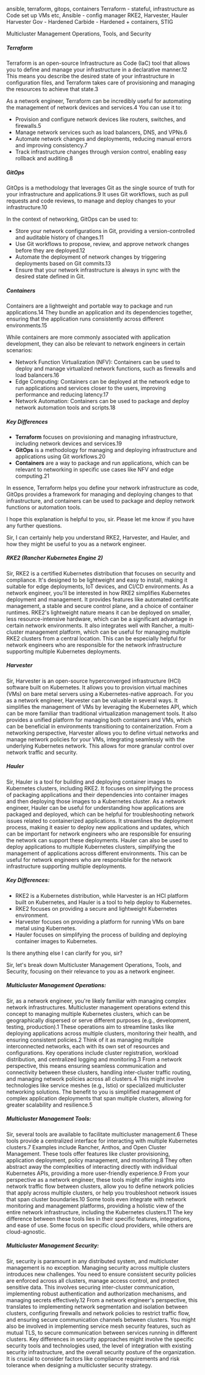 ansible, terraform, gitops, containers
	Terraform - stateful, infrastructure as Code set up VMs etc, Ansible - config manager
RKE2, Harvester, Hauler
	Harvester Gov - Hardened 
	Carbide - Hardened + containers, STIG

Multicluster Management Operations, Tools, and Security

##### **Terraform**

Terraform is an open-source Infrastructure as Code (IaC) tool that allows you to define and manage your infrastructure in a declarative manner.12 This means you describe the desired state of your infrastructure in configuration files, and Terraform takes care of provisioning and managing the resources to achieve that state.3

As a network engineer, Terraform can be incredibly useful for automating the management of network devices and services.4 You can use it to:

- Provision and configure network devices like routers, switches, and firewalls.5
- Manage network services such as load balancers, DNS, and VPNs.6
- Automate network changes and deployments, reducing manual errors and improving consistency.7
- Track infrastructure changes through version control, enabling easy rollback and auditing.8

##### **GitOps**

GitOps is a methodology that leverages Git as the single source of truth for your infrastructure and applications.9 It uses Git workflows, such as pull requests and code reviews, to manage and deploy changes to your infrastructure.10

In the context of networking, GitOps can be used to:

- Store your network configurations in Git, providing a version-controlled and auditable history of changes.11
- Use Git workflows to propose, review, and approve network changes before they are deployed.12
- Automate the deployment of network changes by triggering deployments based on Git commits.13
- Ensure that your network infrastructure is always in sync with the desired state defined in Git.

##### **Containers**

Containers are a lightweight and portable way to package and run applications.14 They bundle an application and its dependencies together, ensuring that the application runs consistently across different environments.15

While containers are more commonly associated with application development, they can also be relevant to network engineers in certain scenarios:

- Network Function Virtualization (NFV): Containers can be used to deploy and manage virtualized network functions, such as firewalls and load balancers.16
- Edge Computing: Containers can be deployed at the network edge to run applications and services closer to the users, improving performance and reducing latency.17
- Network Automation: Containers can be used to package and deploy network automation tools and scripts.18

##### **Key Differences**

- **Terraform** focuses on provisioning and managing infrastructure, including network devices and services.19
- **GitOps** is a methodology for managing and deploying infrastructure and applications using Git workflows.20
- **Containers** are a way to package and run applications, which can be relevant to networking in specific use cases like NFV and edge computing.21

In essence, Terraform helps you define your network infrastructure as code, GitOps provides a framework for managing and deploying changes to that infrastructure, and containers can be used to package and deploy network functions or automation tools.

I hope this explanation is helpful to you, sir. Please let me know if you have any further questions.

Sir, I can certainly help you understand RKE2, Harvester, and Hauler, and how they might be useful to you as a network engineer.

##### **RKE2 (Rancher Kubernetes Engine 2)**

Sir, RKE2 is a certified Kubernetes distribution that focuses on security and compliance. It's designed to be lightweight and easy to install, making it suitable for edge deployments, IoT devices, and CI/CD environments. As a network engineer, you'll be interested in how RKE2 simplifies Kubernetes deployment and management. It provides features like automated certificate management, a stable and secure control plane, and a choice of container runtimes. RKE2's lightweight nature means it can be deployed on smaller, less resource-intensive hardware, which can be a significant advantage in certain network environments. It also integrates well with Rancher, a multi-cluster management platform, which can be useful for managing multiple RKE2 clusters from a central location. This can be especially helpful for network engineers who are responsible for the network infrastructure supporting multiple Kubernetes deployments.

##### **Harvester**

Sir, Harvester is an open-source hyperconverged infrastructure (HCI) software built on Kubernetes. It allows you to provision virtual machines (VMs) on bare metal servers using a Kubernetes-native approach. For you as a network engineer, Harvester can be valuable in several ways. It simplifies the management of VMs by leveraging the Kubernetes API, which can be more familiar than traditional virtualization management tools. It also provides a unified platform for managing both containers and VMs, which can be beneficial in environments transitioning to containerization. From a networking perspective, Harvester allows you to define virtual networks and manage network policies for your VMs, integrating seamlessly with the underlying Kubernetes network. This allows for more granular control over network traffic and security.

##### **Hauler**

Sir, Hauler is a tool for building and deploying container images to Kubernetes clusters, including RKE2. It focuses on simplifying the process of packaging applications and their dependencies into container images and then deploying those images to a Kubernetes cluster. As a network engineer, Hauler can be useful for understanding how applications are packaged and deployed, which can be helpful for troubleshooting network issues related to containerized applications. It streamlines the deployment process, making it easier to deploy new applications and updates, which can be important for network engineers who are responsible for ensuring the network can support these deployments. Hauler can also be used to deploy applications to multiple Kubernetes clusters, simplifying the management of applications across different environments. This can be useful for network engineers who are responsible for the network infrastructure supporting multiple deployments.

##### Key Differences:

- RKE2 is a Kubernetes distribution, while Harvester is an HCI platform built on Kubernetes, and Hauler is a tool to help deploy to Kubernetes.
- RKE2 focuses on providing a secure and lightweight Kubernetes environment.
- Harvester focuses on providing a platform for running VMs on bare metal using Kubernetes.
- Hauler focuses on simplifying the process of building and deploying container images to Kubernetes.

Is there anything else I can clarify for you, sir?

Sir, let's break down Multicluster Management Operations, Tools, and Security, focusing on their relevance to you as a network engineer.

##### **Multicluster Management Operations:**

Sir, as a network engineer, you're likely familiar with managing complex network infrastructures. Multicluster management operations extend this concept to managing multiple Kubernetes clusters, which can be geographically dispersed or serve different purposes (e.g., development, testing, production).1 These operations aim to streamline tasks like deploying applications across multiple clusters, monitoring their health, and ensuring consistent policies.2 Think of it as managing multiple interconnected networks, each with its own set of resources and configurations. Key operations include cluster registration, workload distribution, and centralized logging and monitoring.3 From a network perspective, this means ensuring seamless communication and connectivity between these clusters, handling inter-cluster traffic routing, and managing network policies across all clusters.4 This might involve technologies like service meshes (e.g., Istio) or specialized multicluster networking solutions. The benefit to you is simplified management of complex application deployments that span multiple clusters, allowing for greater scalability and resilience.5

##### **Multicluster Management Tools:**

Sir, several tools are available to facilitate multicluster management.6 These tools provide a centralized interface for interacting with multiple Kubernetes clusters.7 Examples include Rancher, Anthos, and Open Cluster Management. These tools offer features like cluster provisioning, application deployment, policy management, and monitoring.8 They often abstract away the complexities of interacting directly with individual Kubernetes APIs, providing a more user-friendly experience.9 From your perspective as a network engineer, these tools might offer insights into network traffic flow between clusters, allow you to define network policies that apply across multiple clusters, or help you troubleshoot network issues that span cluster boundaries.10 Some tools even integrate with network monitoring and management platforms, providing a holistic view of the entire network infrastructure, including the Kubernetes clusters.11 The key difference between these tools lies in their specific features, integrations, and ease of use. Some focus on specific cloud providers, while others are cloud-agnostic.

##### **Multicluster Management Security:**

Sir, security is paramount in any distributed system, and multicluster management is no exception. Managing security across multiple clusters introduces new challenges. You need to ensure consistent security policies are enforced across all clusters, manage access control, and protect sensitive data. This involves securing inter-cluster communication, implementing robust authentication and authorization mechanisms, and managing secrets effectively.12 From a network engineer's perspective, this translates to implementing network segmentation and isolation between clusters, configuring firewalls and network policies to restrict traffic flow, and ensuring secure communication channels between clusters. You might also be involved in implementing service mesh security features, such as mutual TLS, to secure communication between services running in different clusters. Key differences in security approaches might involve the specific security tools and technologies used, the level of integration with existing security infrastructure, and the overall security posture of the organization. It is crucial to consider factors like compliance requirements and risk tolerance when designing a multicluster security strategy.